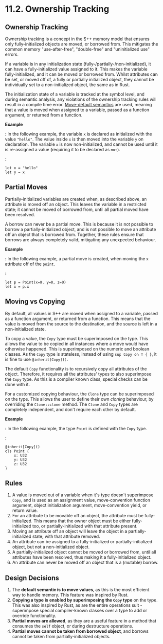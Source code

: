 # 11.2. Ownership Tracking

<primary-label ref="header-label"/>

<secondary-label ref="doc-complete"/>

## Ownership Tracking

Ownership tracking is a concept in the S++ memory model that ensures only fully-initialized objects are moved, or
borrowed from. This mitigates the common memory "use-after-free", "double-free" and "uninitialized use" errors.

If a variable is in any initialization state (fully-/partially-/non-initialized), it can have a fully-initialized value
assigned to it. This makes the variable fully-initialized, and it can be moved or borrowed from. Whilst attributes can
be set, or moved off of, a fully or partially initialized object, they cannot be individually set to a non-initialized
object, the same as in Rust.

The initialization state of a variable is tracked at the symbol level, and during semantic analysis, any violations of
the ownership tracking rules will result in a compile time error. [Move-default semantics](#moving-vs-copying) are used,
meaning that a value is moved when assigned to a variable, passed as a function argument, or returned from a function.

**Example**

: In the following example, the variable `x` is declared as initialized with the value `"hello"`. The value inside `x`
is then moved into the variable `y` on declaration. The variable `x` is now non-initialized, and cannot be used until it
is re-assigned a value (requiring it to be declared as `mut`).

:
```
let x = "hello"
let y = x
```

## Partial Moves

<secondary-label ref="doc-sect-complete"/>
<secondary-label ref="feature-frozen"/>

Partially-initialized variables are created when, as described above, an attribute is moved off an object. This leaves
the variable in a restricted state; it cannot be moved of borrowed from, until all partial moved have been resolved.

A borrow can never be a partial move. This is because it is not possible to borrow a partially-initialized object, and
is not possible to move an attribute off an object that is borrowed from. Together, these rules ensure that borrows are
always completely valid, mitigating any unexpected behaviour.

**Example**

: In the following example, a partial move is created, when moving the `x` attribute off of the `point`.

:
```
let p = Point(x=0, y=0, z=0)
let x = p.x
```

## Moving vs Copying

<secondary-label ref="doc-sect-complete"/>
<secondary-label ref="feature-not-impl-yet"/>

By default, all values in S++ are moved when assigned to a variable, passed as a function argument, or returned from a
function. This means that the value is moved from the source to the destination, and the source is left in a
non-initialized state.

To copy a value, the `Copy` type must be superimposed on the type. This allows the value to be copied in all instances
where a move would have otherwise happened. This is superimposed on the numeric and boolean classes. As the `Copy` type
is stateless, instead of using `sup Copy on T { }`, it is fine to use `@inherit[Copy]()`.

The default `Copy` functionality is to recursively copy all attributes of the object. Therefore, it requires all the
attributes' types to also superimpose the `Copy` type. As this is a compiler known class, special checks can be done
with it.

For a customized copying behaviour, the `Clone` type can be superimposed on the type. This allows the user to define
their own _cloning_ behaviour, by overriding the `Clone::clone` method. The `Clone` and `Copy` types are completely
independent, and don't require each other by default.

**Example**

: In the following example, the type `Point` is defined with the `Copy` type.

:
```
@inherit[Copy]()
cls Point {
    x: U32
    y: U32
    z: U32
}
```

## Rules

<secondary-label ref="doc-sect-complete"/>
<secondary-label ref="doc-sect-subj-update"/>

1. A value is moved out of a variable when it's type doesn't superimpose `Copy`, and is used as an assignment value,
   move-convention function argument, object initialization argument, move-convention yield, or return value.
2. For an attribute to be movable off an object, the attribute must be fully-initialized. This means that the owner
   object must be either fully-initialized too, or partially-initialized with that attribute present.
3. Moving an attribute off an object will leave the object in a partially-initialized state, with that attribute
   removed.
4. An attribute can be assigned to a fully-initialized or partially-initialized object, but not a non-initialized
   object.
5. A partially-initialized object cannot be moved or borrowed from, until all attributes have been resolved, thus making
   it a fully-initialized object.
6. An attribute can never be moved off an object that is a (mutable) borrow.

## Design Decisions

<secondary-label ref="doc-sect-complete"/>

1. The **default semantic is to move values**, as this is the most efficient way to handle memory. This feature was
   inspired by Rust.
2. **Copying a type is enabled by superimposing the `Copy` type** on the type. This was also inspired by Rust, as are
   the
   entire operations suit - superimpose special compiler-known classes over a type to add or override functionality.
3. **Partial moves are allowed**, as they are a useful feature in a method that consumes the `self` object, or during
   destructure operations.
4. **Partial moves cannot be taken from borrowed object**, and borrows cannot be taken from partially-initialized
   objects.
